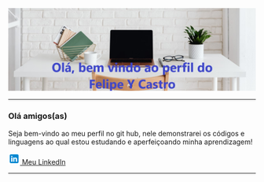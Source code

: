 <img src="/Header.jpg">

___
### Olá amigos(as) 

Seja bem-vindo ao meu perfil no git hub, nele demonstrarei os códigos e linguagens ao qual estou estudando e aperfeiçoando minha aprendizagem!

<a href= "https://www.linkedin.com/in/felipe-y-castro-a0124522b/" target="_blank" title="LinkedIn"><img src="/logo.LinkedIn.png">
Meu LinkedIn<a>

___

<!--
**FelipeYCastro/FelipeYCastro** is a ✨ _special_ ✨ repository because its `README.md` (this file) appears on your GitHub profile.

Here are some ideas to get you started:

- 🔭 I’m currently working on ...
- 🌱 I’m currently learning ...
- 👯 I’m looking to collaborate on ...
- 🤔 I’m looking for help with ...
- 💬 Ask me about ...
- 📫 How to reach me: ...
- 😄 Pronouns: ...
- ⚡ Fun fact: ...
-->

